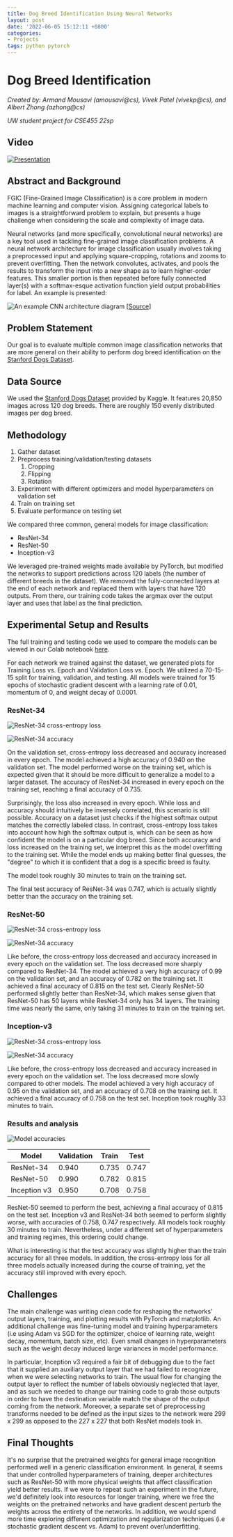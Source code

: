 ```yaml
---
title: Dog Breed Identification Using Neural Networks
layout: post
date: '2022-06-05 15:12:11 +0800'
categories:
- Projects
tags: python pytorch
---
```



# Dog Breed Identification

*Created by: Armand Mousavi (amousavi@cs), Vivek Patel (vivekp@cs), and Albert Zhong (azhong@cs)*

*UW student project for CSE455 22sp*

## Video

[![Presentation](http://img.youtube.com/vi/BasmPkUWD0o/0.jpg)](https://youtu.be/BasmPkUWD0o "Video")

## Abstract and Background

FGIC (Fine-Grained Image Classification) is a core problem in modern machine learning and computer vision. Assigning categorical labels to images is a straightforward problem to explain, but presents a huge challenge when considering the scale and complexity of image data.

Neural networks (and more specifically, convolutional neural networks) are a key tool used in tackling fine-grained image classification problems. A neural network architecture for image classification usually involves taking a preprocessed input and applying square-cropping, rotations and zooms to prevent overfitting. Then the network convolutes, activates, and pools the results to transform the input into a new shape as to learn higher-order features. This smaller portion is then repeated before fully connected layer(s) with a softmax-esque activation function yield output probabilities for label. An example is presented:

![An example CNN architecture diagram](https://www.researchgate.net/publication/322848501/figure/fig2/AS:589054651420677@1517452981243/CNN-architecture-used-to-perform-image-classification-Ant-specimen-photograph-by-April.png)
[[Source]](https://www.researchgate.net/figure/CNN-architecture-used-to-perform-image-classification-Ant-specimen-photograph-by-April_fig2_322848501)

## Problem Statement

Our goal is to evaluate multiple common image classification networks that are more general on their ability to perform dog breed identification on the [Stanford Dogs Dataset](http://vision.stanford.edu/aditya86/ImageNetDogs/).

## Data Source
We used the [Stanford Dogs Dataset](http://vision.stanford.edu/aditya86/ImageNetDogs/) provided by Kaggle. It features 20,850 images across 120 dog breeds. There are roughly 150 evenly distributed images per dog breed.

## Methodology
1. Gather dataset
2. Preprocess training/validation/testing datasets
    1. Cropping
    2. Flipping
    3. Rotation
3. Experiment with different optimizers and model hyperparameters on validation set
3. Train on training set
4. Evaluate performance on testing set

We compared three common, general models for image classification:
* ResNet-34
* ResNet-50
* Inception-v3

We leveraged pre-trained weights made available by PyTorch, but modified the networks to support predictions across 120 labels (the number of different breeds in the dataset). We removed the fully-connected layers at the end of each network and replaced them with layers that have 120 outputs. From there, our training code takes the argmax over the output layer and uses that label as the final prediction.

## Experimental Setup and Results

The full training and testing code we used to compare the models can be viewed in our Colab notebook [here](https://colab.research.google.com/drive/1n4Donev0PE45W8-coGbfZ-s5n1rdc0x8?usp=sharing).

For each network we trained against the dataset, we generated plots for Training Loss vs. Epoch and Validation Loss vs. Epoch. We utilized a 70-15-15 split for training, validation, and testing. All models were trained for 15 epochs of stochastic gradient descent with a learning rate of 0.01, momentum of 0, and weight decay of 0.0001.

### ResNet-34

![ResNet-34 cross-entropy loss](resnet_34_loss.png)

![ResNet-34 accuracy](resnet_34_accuracy.png)

On the validation set, cross-entropy loss decreased and accuracy increased in every epoch. The model achieved a high accuracy of 0.940 on the validation set. The model performed worse on the training set, which is expected given that it should be more difficult to generalize a model to a larger dataset. The accuracy of ResNet-34 increased in every epoch on the training set, reaching a final accuracy of 0.735. 

Surprisingly, the loss also increased in every epoch. While loss and accuracy should intuitively be inversely correlated, this scenario is still possible. Accuracy on a dataset just checks if the highest softmax output matches the correctly labeled class. In contrast, cross-entropy loss takes into account how high the softmax output is, which can be seen as how confident the model is on a particular dog breed. Since both accuracy and loss increased on the training set, we interpret this as the model overfitting to the training set. While the model ends up making better final guesses, the "degree" to which it is confident that a dog is a specific breed is faulty.

The model took roughly 30 minutes to train on the training set.

The final test accuracy of ResNet-34 was 0.747, which is actually slightly better than the accuracy on the training set.

### ResNet-50

![ResNet-34 cross-entropy loss](resnet_50_loss.png)

![ResNet-34 accuracy](resnet_50_accuracy.png)

Like before, the cross-entropy loss decreased and accuracy increased in every epoch on the validation set. The loss decreased more sharply compared to ResNet-34. The model achieved a very high accuracy of 0.99 on the validation set, and an accuracy of 0.782 on the training set. It achieved a final accuracy of 0.815 on the test set. Clearly ResNet-50 performed slightly better than ResNet-34, which makes sense given that ResNet-50 has 50 layers while ResNet-34 only has 34 layers. The training time was nearly the same, only taking 31 minutes to train on the training set.

### Inception-v3

![ResNet-34 cross-entropy loss](inception_loss.png)

![ResNet-34 accuracy](inception_accuracy.png)

Like before, the cross-entropy loss decreased and accuracy increased in every epoch on the validation set. The loss decreased more slowly compared to other models. The model achieved a very high accuracy of 0.95 on the validation set, and an accuracy of 0.708 on the training set. It achieved a final accuracy of 0.758 on the test set. Inception took roughly 33 minutes to train.

### Results and analysis

![Model accuracies](accuracies.png)

| Model        | Validation | Train | Test  |
|--------------|------------|-------|-------|
| ResNet-34    | 0.940      | 0.735 | 0.747 |
| ResNet-50    | 0.990      | 0.782 | 0.815 |
| Inception v3 | 0.950      | 0.708 | 0.758 |

ResNet-50 seemed to perform the best, achieving a final accuracy of 0.815 on the test set. Inception v3 and ResNet-34 both seemed to perform slightly worse, with accuracies of 0.758, 0.747 respectively. All models took roughly 30 minutes to train. Nevertheless, under a different set of hyperparameters and training regimes, this ordering could change.

What is interesting is that the test accuracy was slightly higher than the train accuracy for all three models. In addition, the cross-entropy loss for all three models actually increased during the course of training, yet the accuracy still improved with every epoch. 

## Challenges
The main challenge was writing clean code for reshaping the networks' output layers, training, and plotting results with PyTorch and matplotlib.  An additional challenge was fine-tuning model and training hyperparameters (i.e using Adam vs SGD for the optimizer, choice of learning rate, weight decay, momentum, batch size, etc). Even small changes in hyperparameters such as the weight decay induced large variances in model performance.

In particular, Inception v3 required a fair bit of debugging due to the fact that it supplied an auxiliary output layer that we had failed to recognize when we were selecting networks to train. The usual flow for changing the output layer to reflect the number of labels obviously neglected that layer, and as such we needed to change our training code to grab those outputs in order to have the destination variable match the shape of the output coming from the network. Moreover, a separate set of preprocessing transforms needed to be defined as the input sizes to the network were 299 x 299 as opposed to the 227 x 227 that both ResNet models took in.

## Final Thoughts
It's no surprise that the pretrained weights for general image recognition performed well in a generic classification environment. In general, it seems that under controlled hyperparameters of training, deeper architectures such as ResNet-50 with more physical weights that affect classification yield better results. If we were to repeat such an experiment in the future, we'd definitely look into resources for longer training, where we free the weights on the pretrained networks and have gradient descent perturb the weights across the entirety of the networks. In addition, we would spend more time exploring different optimization and regularization techniques (i.e stochastic gradient descent vs. Adam) to prevent over/underfitting.
